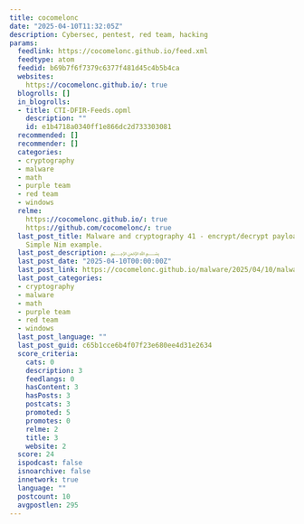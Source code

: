 ```yaml
---
title: cocomelonc
date: "2025-04-10T11:32:05Z"
description: Cybersec, pentest, red team, hacking
params:
  feedlink: https://cocomelonc.github.io/feed.xml
  feedtype: atom
  feedid: b69b7f6f7379c6377f481d45c4b5b4ca
  websites:
    https://cocomelonc.github.io/: true
  blogrolls: []
  in_blogrolls:
  - title: CTI-DFIR-Feeds.opml
    description: ""
    id: e1b4718a0340ff1e866dc2d733303081
  recommended: []
  recommender: []
  categories:
  - cryptography
  - malware
  - math
  - purple team
  - red team
  - windows
  relme:
    https://cocomelonc.github.io/: true
    https://github.com/cocomelonc/: true
  last_post_title: Malware and cryptography 41 - encrypt/decrypt payload via TEA.
    Simple Nim example.
  last_post_description: ﷽
  last_post_date: "2025-04-10T00:00:00Z"
  last_post_link: https://cocomelonc.github.io/malware/2025/04/10/malware-cryptography-41.html
  last_post_categories:
  - cryptography
  - malware
  - math
  - purple team
  - red team
  - windows
  last_post_language: ""
  last_post_guid: c65b1cce6b4f07f23e680ee4d31e2634
  score_criteria:
    cats: 0
    description: 3
    feedlangs: 0
    hasContent: 3
    hasPosts: 3
    postcats: 3
    promoted: 5
    promotes: 0
    relme: 2
    title: 3
    website: 2
  score: 24
  ispodcast: false
  isnoarchive: false
  innetwork: true
  language: ""
  postcount: 10
  avgpostlen: 295
---
```

